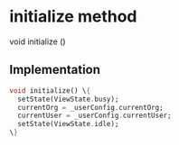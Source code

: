 


# initialize method








void initialize
()








## Implementation

```dart
void initialize() \{
  setState(ViewState.busy);
  currentOrg = _userConfig.currentOrg;
  currentUser = _userConfig.currentUser;
  setState(ViewState.idle);
\}
```







